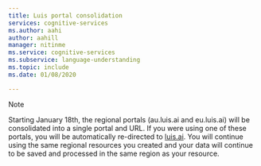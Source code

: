 ```yaml
---
title: Luis portal consolidation
services: cognitive-services
ms.author: aahi
author: aahill
manager: nitinme
ms.service: cognitive-services
ms.subservice: language-understanding
ms.topic: include
ms.date: 01/08/2020

---
```



> [!NOTE]
> Starting January 18th, the regional portals (au.luis.ai and eu.luis.ai) will be consolidated into a single portal and URL. If you were using one of these portals, you will be automatically re-directed to [luis.ai](https://luis.ai/). You will continue using the same regional resources you created and your data will continue to be saved and processed in the same region as your resource.
